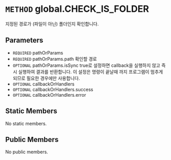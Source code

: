 # `METHOD` global.CHECK_IS_FOLDER
지정된 경로가 (파일이 아닌) 폴더인지 확인합니다.

## Parameters
* `REQUIRED` pathOrParams 
* `REQUIRED` pathOrParams.path	확인할  경로
* `OPTIONAL` pathOrParams.isSync	true로  설정하면 callback을 실행하지 않고 즉시 실행하여 결과를 반환합니다. 이 설정은 명령이 끝날때 까지 프로그램이 멈추게 되므로 필요한 경우에만 사용합니다.
* `OPTIONAL` callbackOrHandlers 
* `OPTIONAL` callbackOrHandlers.success 
* `OPTIONAL` callbackOrHandlers.error 

## Static Members
No static members.

## Public Members
No public members.
